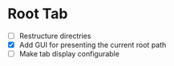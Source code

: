 # Root Tab

- [ ] Restructure directries
- [x] Add GUI for presenting the current root path
- [ ] Make tab display configurable
